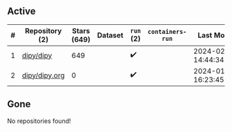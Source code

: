 ## Active
| # | Repository (2) | Stars (649) | Dataset | `run` (2) | `containers-run` | Last Modified |
| --- | --- | --- | --- | --- | --- | --- |
| 1 | [dipy/dipy](https://github.com/dipy/dipy) | 649 |  | :heavy_check_mark: |  | 2024-02-01 14:44:34+00:00 |
| 2 | [dipy/dipy.org](https://github.com/dipy/dipy.org) | 0 |  | :heavy_check_mark: |  | 2024-01-31 16:23:45+00:00 |

## Gone
No repositories found!
